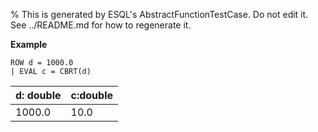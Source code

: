 % This is generated by ESQL's AbstractFunctionTestCase. Do not edit it. See ../README.md for how to regenerate it.

**Example**

```esql
ROW d = 1000.0
| EVAL c = CBRT(d)
```

| d: double | c:double |
| --- | --- |
| 1000.0 | 10.0 |


